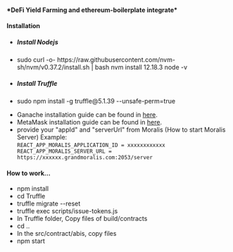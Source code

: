 <h4>*DeFi Yield Farming and ethereum-boilerplate integrate*</h4>

<h4>Installation</h4>
<ul>
<li>
<h5>Install Nodejs</h5>
</li>
<li>
<p>sudo curl -o- https://raw.githubusercontent.com/nvm-sh/nvm/v0.37.2/install.sh | bash
nvm install 12.18.3
node -v
</p></li>
<li><h5>Install Truffle</h5></li>
<li><p>sudo npm install -g truffle@5.1.39 --unsafe-perm=true</p></li>
<li>Ganache installation guide can be found in <a href="https://www.trufflesuite.com/ganache">here</a>.</li>
<li>MetaMask installation guide can be found in <a href="https://metamask.io/">here</a>.</li>
<li>provide your "appId" and "serverUrl" from Moralis (How to start Moralis Server) Example:<br/>
<code>REACT_APP_MORALIS_APPLICATION_ID = xxxxxxxxxxxx
REACT_APP_MORALIS_SERVER_URL = https://xxxxxx.grandmoralis.com:2053/server
</code>
</li>
</ul>
<h4>How to work...</h4>
<ul>
<li>npm install</li>
<li>cd Truffle</li>
<li>truffle migrate --reset</li>
<li>truffle exec scripts/issue-tokens.js</li>
<li>In Truffle folder, Copy files of build/contracts</li>  
<li>cd ..</li>
<li>In the src/contract/abis, copy files</li>
<li>npm start</li>
</ul>

